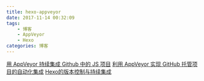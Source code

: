 ```yaml
---
title: hexo-appveyor
date: 2017-11-14 00:32:09
tags:
    - 博客
    - AppVeyor
    - Hexo
categories: 博客
---
```



[用 AppVeyor 持续集成 Github 中的 JS 项目](https://sebastianblade.com/using-appveyor-continuous-integration-in-javascript-project/)
[利用 AppVeyor 实现 GitHub 托管项目的自动化集成](http://www.gulu-dev.com/post/2015-05-01-appveyor-ci)
[Hexo的版本控制与持续集成](https://formulahendry.github.io/2016/12/04/hexo-ci/)

